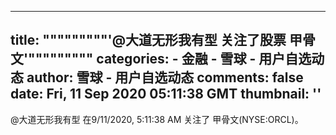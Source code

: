 
---
title: """""""""'@大道无形我有型 关注了股票 甲骨文'"""""""""
categories: 
    - 金融
    - 雪球 - 用户自选动态
author: 雪球 - 用户自选动态
comments: false
date: Fri, 11 Sep 2020 05:11:38 GMT
thumbnail: ''
---

<div>   
@大道无形我有型 在9/11/2020, 5:11:38 AM 关注了 甲骨文(NYSE:ORCL)。  
</div>
            